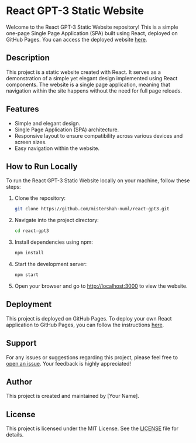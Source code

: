 # React GPT-3 Static Website

Welcome to the React GPT-3 Static Website repository! This is a simple one-page Single Page Application (SPA) built using React, deployed on GitHub Pages. You can access the deployed website [here](https://mistershah-numl.github.io/react-gpt3/).

## Description

This project is a static website created with React. It serves as a demonstration of a simple yet elegant design implemented using React components. The website is a single page application, meaning that navigation within the site happens without the need for full page reloads.

## Features

- Simple and elegant design.
- Single Page Application (SPA) architecture.
- Responsive layout to ensure compatibility across various devices and screen sizes.
- Easy navigation within the website.

## How to Run Locally

To run the React GPT-3 Static Website locally on your machine, follow these steps:

1. Clone the repository:

    ```bash
    git clone https://github.com/mistershah-numl/react-gpt3.git
    ```

2. Navigate into the project directory:

    ```bash
    cd react-gpt3
    ```

3. Install dependencies using npm:

    ```bash
    npm install
    ```

4. Start the development server:

    ```bash
    npm start
    ```

5. Open your browser and go to [http://localhost:3000](http://localhost:3000) to view the website.

## Deployment

This project is deployed on GitHub Pages. To deploy your own React application to GitHub Pages, you can follow the instructions [here](https://create-react-app.dev/docs/deployment/#github-pages).

## Support

For any issues or suggestions regarding this project, please feel free to [open an issue](https://github.com/mistershah-numl/react-gpt3/issues). Your feedback is highly appreciated!

## Author

This project is created and maintained by [Your Name].

## License

This project is licensed under the MIT License. See the [LICENSE](LICENSE) file for details.
